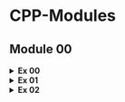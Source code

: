 # **CPP-Modules**

## **Module 00**

<details>
  <summary><b>Ex 00</b></summary>
    
  - <b>Objectives</b>
  - <details>
    <summary><b>Basic ostream</b></summary>
      <br>std::cout (Console Output) to sends formatted output to stdout.

    <br>How to use:
  
        std::cout << "Hello World" << std::endl;
    
    Output:
    
        Hello World
  
    Useful Links:
  
    https://cplusplus.com/reference/iostream/cout/
    </details>
  </details>

<details>
  <summary><b>Ex 01</b></summary>

  - <b>Objectives</b>
  - <details>
    <summary><b>Basic istream</b></summary>
      <br>std::cin (Console Input) used to get user input from an external source.
  
    <br>How to use:
    
        std::cin >> name;
        std::cout << "Hello " << name << std::endl;
  
    Input:
  
        icaldas
  
    Output:
  
        Hello icaldas
  
    Useful Links:
  
    https://cplusplus.com/reference/iostream/cin/
    </details>
  - <details>
    <summary><b>Basic string</b></summary>
      <br>std::string is a class that defines objects that be represented as a stream of characters. 
  
    <br>How to use:
  
        std::string name = "icaldas";
        std::cout << "Hello " << name << std::endl;
  
    Output:
  
        Hello icaldas
  
    Useful Links:
  
  
    https://cplusplus.com/reference/string/string/ 
    </details>
  - <details>
    <summary><b>How to use the setw() function</b></summary>
      <br>std::setw used to sets the ios library field width or specifies the minimum number of character positions a variable will consume.
  
    <br>How to use:
  
        std::cout << '|' << std::setw(10) << "Hello" << '|' << std::endl;
        std::cout << '|' << std::setw(10) << "World!!!" << '|' << std::endl;
  
    Output:
  
        |     Hello|
        |  World!!!|
  
    Useful Links:
  
    https://cplusplus.com/reference/iomanip/ 
    </details>
</details>

<details>
  <summary><b>Ex 02</b></summary>
  
  - <b>Objectives</b>
  - <details>
    <summary><b>Constructor and Destructor</b></summary>
      <br>Constructors and destructors are special member functions of classes that are used to construct and destroy class objects
  
    <br>How to use:
  
        class Book
        {
          private:
            ...
          public:
            Book(void);
            ~Book(void);
        }
    
        Book::Book(void)
        {
          std::cout << "Book Opened" << std::endl;
        }
    
        Book::~Book(void)
        {
          std::cout << "Book Closed" << std::endl;
        }
    
        int main(void)
        {
          Book littleBook;
          return 0;
        }
    
    Output:
  
        Book Opened
        Book Closed
  
    Useful Links:
  
    https://www.codementor.io/@supernerdd7/constructor-and-destructor-in-c-1r8kkogm6j 
    </details>
  - <details>
    <summary><b>Classes</b></summary>
      <br>A class is a user-defined data type that we can use in our program 
  
    <br>How to use:
  
        class Book
        {
          public:
            unsigned int pages;
        }
    
        int main(void)
        {
          Book littleBook;
          littleBook.pages = 100;
          std::cout << "littleBook has " << littleBook.pages << " pages" << std::endl;
        }
  
    Output:
  
      littleBook has 100 pages
  
    Useful Links:
  
    https://www.programiz.com/cpp-programming/object-class
    </details>
  - <details>
    <summary><b>std::time</b></summary>
      <br>std::time returns the current calendar time as an object of type time_t
  
    <br>How to use:
  
        int main()
        {
          std::time_t result = std::time(nullptr);
          std::cout << std::asctime(std::localtime(&result))
                    << result << " seconds since the Epoch\n";
        }
  
    Possible Output:
    
        Wed Sep 21 10:27:52 2011
        1316615272 seconds since the Epoch
  
    Useful Links:
  
    https://cplusplus.com/reference/ctime/time/ 
    </details>
</details>
